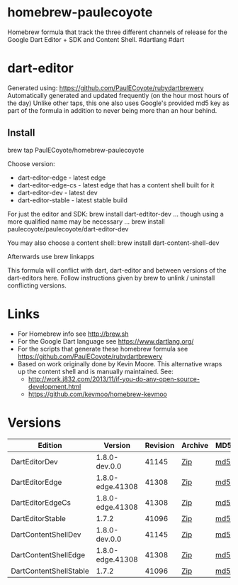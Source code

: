 homebrew-paulecoyote
====================

Homebrew formula that track the three different channels of release for the Google Dart Editor + SDK and Content Shell.  #dartlang #dart

dart-editor
===========

Generated using: https://github.com/PaulECoyote/rubydartbrewery
Automatically generated and updated frequently (on the hour most hours of the day)
Unlike other taps, this one also uses Google's provided md5 key as part of the formula in addition to never being more than an hour behind.

Install
-------
brew tap PaulECoyote/homebrew-paulecoyote

Choose version:
* dart-editor-edge - latest edge
* dart-editor-edge-cs - latest edge that has a content shell built for it
* dart-editor-dev - latest dev
* dart-editor-stable - latest stable build

For just the editor and SDK:
brew install dart-edtitor-dev
... though using a more qualified name may be necessary ...
brew install paulecoyote/paulecoyote/dart-editor-dev

You may also choose a content shell:
brew install dart-content-shell-dev

Afterwards use 
brew linkapps

This formula will conflict with dart, dart-editor and between versions of the dart-editors here.  Follow instructions given by brew to unlink / uninstall conflicting versions.

Links
=====
* For Homebrew info see http://brew.sh
* For the Google Dart language see https://www.dartlang.org/
* For the scripts that generate these homebrew formula see https://github.com/PaulECoyote/rubydartbrewery
* Based on work originally done by Kevin Moore. This alternative wraps up the content shell and is manually maintained.  See: 
    * http://work.j832.com/2013/11/if-you-do-any-open-source-development.html
    * https://github.com/kevmoo/homebrew-kevmoo

Versions
========
| Edition | Version | Revision | Archive | MD5 | Notes |
| ------- | ------- | -------- | ------- | --- | ----- |
| DartEditorDev | 1.8.0-dev.0.0 | 41145 | [Zip](https://storage.googleapis.com/dart-archive/channels/dev/release/41145/editor/darteditor-macos-x64.zip) | [md5](https://storage.googleapis.com/dart-archive/channels/dev/release/41145/editor/darteditor-macos-x64.zip.md5sum) | [Changes](https://storage.googleapis.com/dart-archive/channels/dev/release/latest/changelog.html) |
| DartEditorEdge | 1.8.0-edge.41308 | 41308 | [Zip](https://storage.googleapis.com/dart-archive/channels/be/raw/41308/editor/darteditor-macos-x64.zip) | [md5](https://storage.googleapis.com/dart-archive/channels/be/raw/41308/editor/darteditor-macos-x64.zip.md5sum) | - |
| DartEditorEdgeCs | 1.8.0-edge.41308 | 41308 | [Zip](https://storage.googleapis.com/dart-archive/channels/be/raw/41308/editor/darteditor-macos-x64.zip) | [md5](https://storage.googleapis.com/dart-archive/channels/be/raw/41308/editor/darteditor-macos-x64.zip.md5sum) | - |
| DartEditorStable | 1.7.2 | 41096 | [Zip](https://storage.googleapis.com/dart-archive/channels/stable/release/41096/editor/darteditor-macos-x64.zip) | [md5](https://storage.googleapis.com/dart-archive/channels/stable/release/41096/editor/darteditor-macos-x64.zip.md5sum) | [Changes](https://storage.googleapis.com/dart-archive/channels/stable/release/latest/changelog.html) |
| DartContentShellDev | 1.8.0-dev.0.0 | 41145 | [Zip](https://storage.googleapis.com/dart-archive/channels/dev/release/41145/dartium/content_shell-macos-ia32-release.zip) | [md5](https://storage.googleapis.com/dart-archive/channels/dev/release/41145/dartium/content_shell-macos-ia32-release.zip.md5sum) | - |
| DartContentShellEdge | 1.8.0-edge.41308 | 41308 | [Zip](https://storage.googleapis.com/dart-archive/channels/be/raw/41308/dartium/content_shell-macos-ia32-release.zip) | [md5](https://storage.googleapis.com/dart-archive/channels/be/raw/41308/dartium/content_shell-macos-ia32-release.zip.md5sum) | - |
| DartContentShellStable | 1.7.2 | 41096 | [Zip](https://storage.googleapis.com/dart-archive/channels/stable/release/41096/dartium/content_shell-macos-ia32-release.zip) | [md5](https://storage.googleapis.com/dart-archive/channels/stable/release/41096/dartium/content_shell-macos-ia32-release.zip.md5sum) | - |

